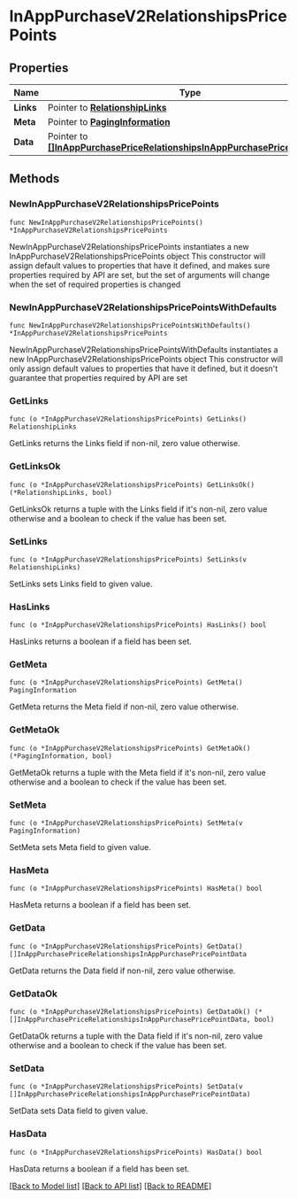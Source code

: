 # InAppPurchaseV2RelationshipsPricePoints

## Properties

Name | Type | Description | Notes
------------ | ------------- | ------------- | -------------
**Links** | Pointer to [**RelationshipLinks**](RelationshipLinks.md) |  | [optional] 
**Meta** | Pointer to [**PagingInformation**](PagingInformation.md) |  | [optional] 
**Data** | Pointer to [**[]InAppPurchasePriceRelationshipsInAppPurchasePricePointData**](InAppPurchasePriceRelationshipsInAppPurchasePricePointData.md) |  | [optional] 

## Methods

### NewInAppPurchaseV2RelationshipsPricePoints

`func NewInAppPurchaseV2RelationshipsPricePoints() *InAppPurchaseV2RelationshipsPricePoints`

NewInAppPurchaseV2RelationshipsPricePoints instantiates a new InAppPurchaseV2RelationshipsPricePoints object
This constructor will assign default values to properties that have it defined,
and makes sure properties required by API are set, but the set of arguments
will change when the set of required properties is changed

### NewInAppPurchaseV2RelationshipsPricePointsWithDefaults

`func NewInAppPurchaseV2RelationshipsPricePointsWithDefaults() *InAppPurchaseV2RelationshipsPricePoints`

NewInAppPurchaseV2RelationshipsPricePointsWithDefaults instantiates a new InAppPurchaseV2RelationshipsPricePoints object
This constructor will only assign default values to properties that have it defined,
but it doesn't guarantee that properties required by API are set

### GetLinks

`func (o *InAppPurchaseV2RelationshipsPricePoints) GetLinks() RelationshipLinks`

GetLinks returns the Links field if non-nil, zero value otherwise.

### GetLinksOk

`func (o *InAppPurchaseV2RelationshipsPricePoints) GetLinksOk() (*RelationshipLinks, bool)`

GetLinksOk returns a tuple with the Links field if it's non-nil, zero value otherwise
and a boolean to check if the value has been set.

### SetLinks

`func (o *InAppPurchaseV2RelationshipsPricePoints) SetLinks(v RelationshipLinks)`

SetLinks sets Links field to given value.

### HasLinks

`func (o *InAppPurchaseV2RelationshipsPricePoints) HasLinks() bool`

HasLinks returns a boolean if a field has been set.

### GetMeta

`func (o *InAppPurchaseV2RelationshipsPricePoints) GetMeta() PagingInformation`

GetMeta returns the Meta field if non-nil, zero value otherwise.

### GetMetaOk

`func (o *InAppPurchaseV2RelationshipsPricePoints) GetMetaOk() (*PagingInformation, bool)`

GetMetaOk returns a tuple with the Meta field if it's non-nil, zero value otherwise
and a boolean to check if the value has been set.

### SetMeta

`func (o *InAppPurchaseV2RelationshipsPricePoints) SetMeta(v PagingInformation)`

SetMeta sets Meta field to given value.

### HasMeta

`func (o *InAppPurchaseV2RelationshipsPricePoints) HasMeta() bool`

HasMeta returns a boolean if a field has been set.

### GetData

`func (o *InAppPurchaseV2RelationshipsPricePoints) GetData() []InAppPurchasePriceRelationshipsInAppPurchasePricePointData`

GetData returns the Data field if non-nil, zero value otherwise.

### GetDataOk

`func (o *InAppPurchaseV2RelationshipsPricePoints) GetDataOk() (*[]InAppPurchasePriceRelationshipsInAppPurchasePricePointData, bool)`

GetDataOk returns a tuple with the Data field if it's non-nil, zero value otherwise
and a boolean to check if the value has been set.

### SetData

`func (o *InAppPurchaseV2RelationshipsPricePoints) SetData(v []InAppPurchasePriceRelationshipsInAppPurchasePricePointData)`

SetData sets Data field to given value.

### HasData

`func (o *InAppPurchaseV2RelationshipsPricePoints) HasData() bool`

HasData returns a boolean if a field has been set.


[[Back to Model list]](../README.md#documentation-for-models) [[Back to API list]](../README.md#documentation-for-api-endpoints) [[Back to README]](../README.md)


